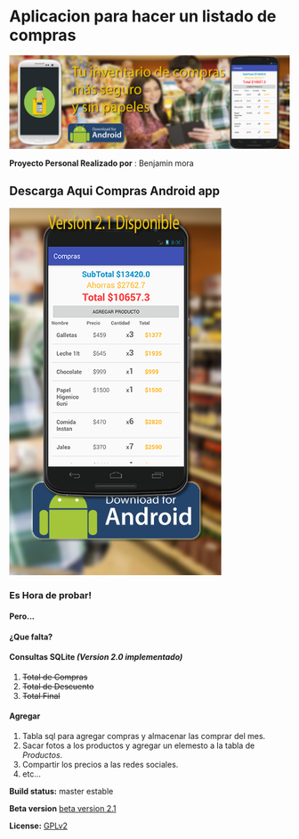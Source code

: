 # Aplicacion para hacer un listado de compras

![Logo](https://github.com/bemtorres/bemtorres.github.io/blob/master/assets/imagen/wide-social-banner2.1.png?raw=true)

**Proyecto Personal Realizado por** : Benjamin mora

## Descarga Aqui Compras Android app 

[![](https://github.com/bemtorres/bemtorres.github.io/blob/master/assets/imagen/Promo1.png)](https://www.dropbox.com/s/oh09y0qppydk7a3/ComprasApp%28v2.1%29.apk)


### Es Hora de probar!
#### Pero...
#### ¿Que falta?

#### Consultas SQLite *(Version 2.0 implementado)*
  1. ~~Total de Compras~~
  2. ~~Total de Descuento~~
  3. ~~Total Final~~

#### Agregar
  1. Tabla sql para agregar compras y almacenar las comprar del mes.
  2. Sacar fotos a los productos y agregar un elemesto a la tabla de *Productos*.
  3. Compartir los precios a las redes sociales.
  4. etc...


**Build status:** master estable

**Beta version** [beta version 2.1](https://www.dropbox.com/s/oh09y0qppydk7a3/ComprasApp%28v2.1%29.apk)

**License:** [GPLv2](https://github.com/owncloud/android/blob/master/LICENSE.txt)
